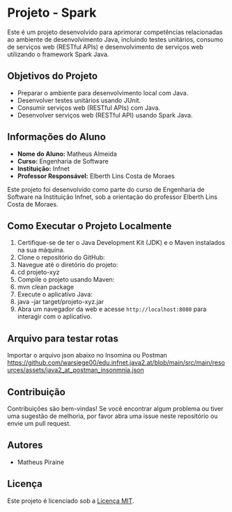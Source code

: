 # Projeto - Spark

Este é um projeto desenvolvido para aprimorar competências relacionadas ao ambiente de desenvolvimento Java, incluindo testes unitários, consumo de serviços web (RESTful APIs) e desenvolvimento de serviços web utilizando o framework Spark Java.

## Objetivos do Projeto

- Preparar o ambiente para desenvolvimento local com Java.
- Desenvolver testes unitários usando JUnit.
- Consumir serviços web (RESTful APIs) com Java.
- Desenvolver serviços web (RESTful API) usando Spark Java.


## Informações do Aluno

- **Nome do Aluno:** Matheus Almeida
- **Curso:** Engenharia de Software
- **Instituição:** Infnet
- **Professor Responsável:** Elberth Lins Costa de Moraes

Este projeto foi desenvolvido como parte do curso de Engenharia de Software na Instituição Infnet, sob a orientação do professor Elberth Lins Costa de Moraes.

## Como Executar o Projeto Localmente

1. Certifique-se de ter o Java Development Kit (JDK) e o Maven instalados na sua máquina.
2. Clone o repositório do GitHub:
3. Navegue até o diretório do projeto: 
4. cd projeto-xyz
5. Compile o projeto usando Maven:
6. mvn clean package
7. Execute o aplicativo Java:
8. java -jar target/projeto-xyz.jar
9. Abra um navegador da web e acesse `http://localhost:8080` para interagir com o aplicativo.

## Arquivo para testar rotas
Importar o arquivo json abaixo no Insomina ou Postman
https://github.com/warsiege00/edu.infnet.java2.at/blob/main/src/main/resources/assets/java2_at_postman_insonmnia.json

## Contribuição

Contribuições são bem-vindas! Se você encontrar algum problema ou tiver uma sugestão de melhoria, por favor abra uma issue neste repositório ou envie um pull request.

## Autores

- Matheus Piraine

## Licença

Este projeto é licenciado sob a [Licença MIT](https://opensource.org/licenses/MIT).

